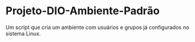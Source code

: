 # Projeto-DIO-Ambiente-Padrão
Um script que cria um ambiente com usuários e grupos já configurados no sistema Linux. 
